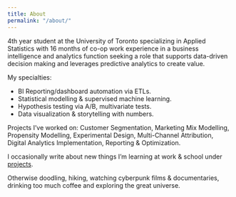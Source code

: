 ```yaml
---
title: About
permalink: "/about/"
---
```


4th year student at the University of Toronto specializing in Applied Statistics with 16 months of co-op work experience in a business intelligence and analytics function seeking a role that supports data-driven decision making and leverages predictive analytics to create value.

My specialties:

* BI Reporting/dashboard automation via ETLs.
* Statistical modelling & supervised machine learning.
* Hypothesis testing via A/B, multivariate tests.
* Data visualization & storytelling with numbers. 

Projects I’ve worked on: Customer Segmentation, Marketing Mix Modelling, Propensity Modelling, Experimental Design, Multi-Channel Attribution, Digital Analytics Implementation, Reporting & Optimization.

I occasionally write about new things I’m learning at work & school under [projects](http://www.justinsjlee.com/projects).

Otherwise doodling, hiking, watching cyberpunk films & documentaries, drinking too much coffee and exploring the great universe.
